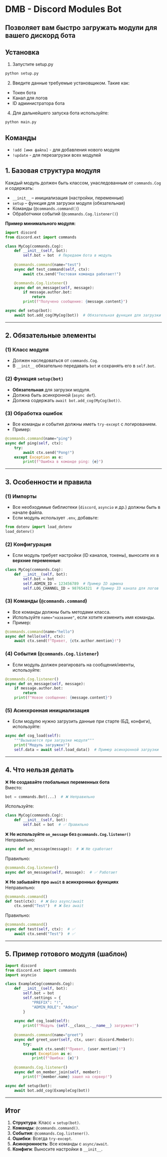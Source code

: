 # DMB - Discord Modules Bot
## Позволяет вам быстро загружать модули для вашего дискорд бота

## Установка
1. Запустите setup.py
```python
python setup.py
```
2. Введите данные требуемые установщиком. Такие как:
- Токен бота
- Канал для логов
- ID администратора бота
4. Для дальнейшего запуска бота используйте:
```python
python main.py
```

## Команды
- `!add [имя файла]` - для добавления нового модуля
- `!update` - для перезагрузки всех модулей

## **1. Базовая структура модуля**
Каждый модуль должен быть классом, унаследованным от `commands.Cog` и содержать:
- `__init__` – инициализация (настройки, переменные)
- `setup` – функция для загрузки модуля (обязательная)
- Команды (`@commands.command()`)
- Обработчики событий (`@commands.Cog.listener()`)

**Пример минимального модуля:**
```python
import discord
from discord.ext import commands

class MyCog(commands.Cog):
    def __init__(self, bot):
        self.bot = bot  # Передаем бота в модуль
    
    @commands.command(name="test")
    async def test_command(self, ctx):
        await ctx.send("Тестовая команда работает!")

    @commands.Cog.listener()
    async def on_message(self, message):
        if message.author.bot:
            return
        print(f"Получено сообщение: {message.content}")

async def setup(bot):
    await bot.add_cog(MyCog(bot))  # Обязательная функция для загрузки
```

---

## **2. Обязательные элементы**
### **(1) Класс модуля**
- Должен наследоваться от `commands.Cog`.
- В `__init__` обязательно передавать `bot` и сохранять его в `self.bot`.

### **(2) Функция `setup(bot)`**
- **Обязательная** для загрузки модуля.
- Должна быть асинхронной (`async def`).
- Должна содержать `await bot.add_cog(MyCog(bot))`.

### **(3) Обработка ошибок**
- Все команды и события должны иметь `try-except` с логированием.
- Пример:
```python
@commands.command(name="ping")
async def ping(self, ctx):
    try:
        await ctx.send("Pong!")
    except Exception as e:
        print(f"Ошибка в команде ping: {e}")
```

---

## **3. Особенности и правила**
### **(1) Импорты**
- Все необходимые библиотеки (`discord`, `asyncio` и др.) должны быть в начале файла.
- Если модуль использует `.env`, добавьте:
```python
from dotenv import load_dotenv
load_dotenv()
```

### **(2) Конфигурация**
- Если модуль требует настройки (ID каналов, токены), выносите их в **верхние переменные**:
```python
class MyCog(commands.Cog):
    def __init__(self, bot):
        self.bot = bot
        self.ADMIN_ID = 123456789  # Пример ID админа
        self.LOG_CHANNEL_ID = 987654321  # Пример ID канала для логов
```

### **(3) Команды (`@commands.command`)**
- Все команды должны быть методами класса.
- Используйте `name="название"`, если хотите изменить имя команды.
- Пример:
```python
@commands.command(name="hello")
async def hello(self, ctx):
    await ctx.send(f"Привет, {ctx.author.mention}!")
```

### **(4) События (`@commands.Cog.listener`)**
- Если модуль должен реагировать на сообщения/ивенты, используйте:
```python
@commands.Cog.listener()
async def on_message(self, message):
    if message.author.bot:
        return
    print(f"Новое сообщение: {message.content}")
```

### **(5) Асинхронная инициализация**
- Если модулю нужно загрузить данные при старте (БД, конфиги), используйте:
```python
async def cog_load(self):
    """Вызывается при загрузке модуля"""
    print("Модуль загружен!")
    self.data = await self.load_data()  # Пример асинхронной загрузки
```

---

## **4. Что нельзя делать**
❌ **Не создавайте глобальных переменных бота**  
Вместо:
```python
bot = commands.Bot(...)  # ❌ Неправильно
```
Используйте:
```python
class MyCog(commands.Cog):
    def __init__(self, bot):
        self.bot = bot  # ✅ Правильно
```

❌ **Не используйте `on_message` без `@commands.Cog.listener()`**  
Неправильно:
```python
async def on_message(message):  # ❌ Не сработает
```
Правильно:
```python
@commands.Cog.listener()
async def on_message(self, message):  # ✅ Работает
```

❌ **Не забывайте про `await` в асинхронных функциях**  
Неправильно:
```python
@commands.command()
def test(ctx):  # ❌ Без async/await
    ctx.send("Test")  # ❌ Без await
```
Правильно:
```python
@commands.command()
async def test(self, ctx):  # ✅
    await ctx.send("Test")  # ✅
```

---

## **5. Пример готового модуля (шаблон)**
```python
import discord
from discord.ext import commands
import asyncio

class ExampleCog(commands.Cog):
    def __init__(self, bot):
        self.bot = bot
        self.settings = {
            "PREFIX": "!",
            "ADMIN_ROLE": "Admin"
        }
    
    async def cog_load(self):
        print(f"Модуль {self.__class__.__name__} загружен!")
    
    @commands.command(name="greet")
    async def greet_user(self, ctx, user: discord.Member):
        try:
            await ctx.send(f"Привет, {user.mention}!")
        except Exception as e:
            print(f"Ошибка: {e}")
    
    @commands.Cog.listener()
    async def on_member_join(self, member):
        print(f"{member.name} зашел на сервер!")

async def setup(bot):
    await bot.add_cog(ExampleCog(bot))
```

---

## **Итог**
1. **Структура**: Класс + `setup(bot)`.
2. **Команды**: `@commands.command()`.
3. **События**: `@commands.Cog.listener()`.
4. **Ошибки**: Всегда `try-except`.
5. **Асинхронность**: Все команды с `async/await`.
6. **Конфиги**: Выносите настройки в `__init__`.
